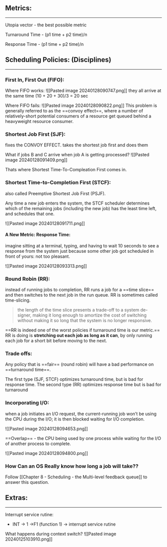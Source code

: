 ## Metrics:
---
Utopia vector - the best possible metric

Turnaround Time - (p1 time + p2 time)/n

Response Time - (p1 time + p2 time)/n 
## Scheduling Policies: (Disciplines)
---
### First In, First Out (FIFO):
Where FIFO works:
![[Pasted image 20240128090747.png]]
they all arrive at the same time (10 + 20 + 30)/3 = 20 sec

Where FIFO fails:
![[Pasted image 20240128090822.png]]
This problem is generally referred to as the ==convoy effect==, where a number of relatively-short potential consumers of a resource get queued behind a heavyweight resource consumer.

### Shortest Job First (SJF):
fixes the CONVOY EFFECT. takes the shortest job first and does them

What if jobs B and C arrive when job A is getting processed?
![[Pasted image 20240128091409.png]]

Thats where Shortest Time-To-Compleation First comes in.

### Shortest Time-to-Completion First (STCF):
also called Preemptive Shortest Job First (PSJF).

Any time a new job enters the system, the STCF scheduler determines which of the remaining jobs (including the new job) has the least time left, and schedules that one.

![[Pasted image 20240128091711.png]]

#### A New Metric: Response Time:
imagine sitting at a terminal, typing, and having to wait 10 seconds to see a response from the system just because some other job got scheduled in front of yours: not too pleasant.

![[Pasted image 20240128093313.png]]

### Round Robin (RR):
instead of running jobs to completion, RR runs a job for a ==time slice== and then switches to the next job in the run queue.
RR is sometimes called time-slicing.

>the length of the time slice presents a trade-off to a system de- signer, making it long enough to amortize the cost of switching without making it so long that the system is no longer responsive.

==RR is indeed one of the worst policies if turnaround time is our metric.==
RR is doing is **stretching out each job as long as it can**, by only running each job for a short bit before moving to the next.

### Trade offs:
Any policy that is ==fair== (round robin) will have a bad performance on ==turnaround time==.

The first type (SJF, STCF) optimizes turnaround time, but is bad for response time. 
The second type (RR) optimizes response time but is bad for turnaround

### Incorporating I/O:
when a job initiates an I/O request, the current-running job won’t be using the CPU during the I/O; it is then blocked waiting for I/O completion.

![[Pasted image 20240128094653.png]]

==Overlap== - the CPU being used by one process while waiting for the I/O of another process to complete.

![[Pasted image 20240128094800.png]]


### How Can an OS Really know how long a job will take??
Follow [[Chapter 8 - Scheduling - the Multi-level feedback queue]] to answer this question.




## Extras:
---
Interrupt service rutine:
- INT -> 1 ->F1 (function 1) -> interrupt service rutine

What happens during context switch?
![[Pasted image 20240125103910.png]]
